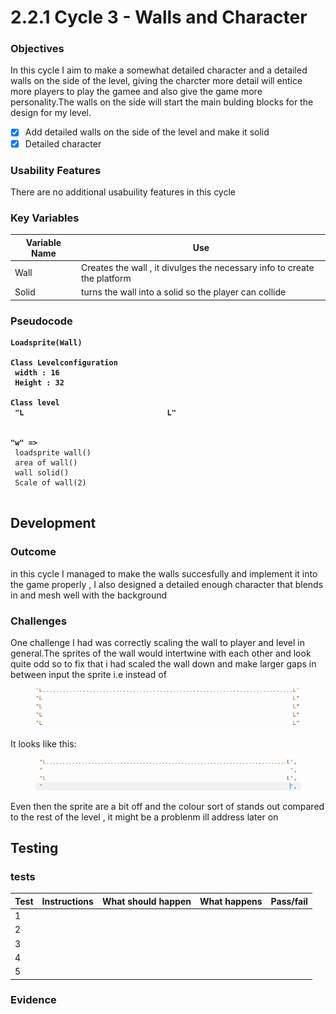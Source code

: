 # 2.2.1 Cycle 3 - Walls and Character

### Objectives

In this cycle I aim to make a somewhat detailed character and a detailed walls on the side of the level, giving the charcter more detail will entice more players to play the gamee and also give the game more personality.The walls on the side will start the main bulding blocks for the design for my level.

* [x] Add detailed walls on the side of the level and make it solid&#x20;
* [x] Detailed character&#x20;

### Usability Features

There are no additional usabuility features in this cycle&#x20;

### Key Variables

| Variable Name | Use                                                                      |
| ------------- | ------------------------------------------------------------------------ |
| Wall          | Creates the wall , it divulges the necessary info to create the platform |
| Solid         | turns the wall into a solid so the player can collide                    |



### Pseudocode

<pre><code><strong>Loadsprite(Wall)
</strong><strong>
</strong><strong>Class Levelconfiguration
</strong><strong> width : 16
</strong><strong> Height : 32
</strong><strong> 
</strong><strong>Class level
</strong><strong> "L                                L"
</strong><strong>
</strong><strong>
</strong><strong>"w" => 
</strong> loadsprite wall()
 area of wall()
 wall solid()
 Scale of wall(2)  
 </code></pre>

## Development

### Outcome

&#x20;in this cycle I managed to make the walls succesfully and implement it into the game properly , I also designed a detailed enough character that blends in and mesh well with the background&#x20;



### Challenges

One challenge I had was correctly scaling the wall to player and level in general.The sprites of the wall would intertwine with each other and look quite odd so to fix that i had scaled the wall down and make larger gaps in between input the sprite i.e instead of&#x20;

<figure><img src="../.gitbook/assets/image (5).png" alt=""><figcaption></figcaption></figure>

It looks like this:

<figure><img src="../.gitbook/assets/image.png" alt=""><figcaption></figcaption></figure>



Even then the sprite are a bit off and the colour sort of stands out compared to the rest of the level , it might be a problenm ill address later on&#x20;



## Testing

### tests

| Test | Instructions  | What should happen  | What happens  | Pass/fail |
| ---- | ------------- | ------------------- | ------------- | --------- |
| 1    |               |                     |               |           |
| 2    |               |                     |               |           |
| 3    |               |                     |               |           |
| 4    |               |                     |               |           |
| 5    |               |                     |               |           |

### Evidence

###
